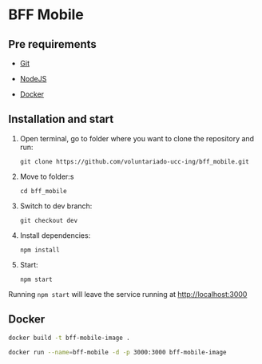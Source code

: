 # BFF Mobile

## Pre requirements


*  [Git](https://git-scm.com/download)


*  [NodeJS](https://nodejs.org/es/download/)


*  [Docker](https://docs.docker.com/engine/install/)

## Installation and start

1. Open terminal, go to folder where you want to clone the repository and run: 
    
    `git clone https://github.com/voluntariado-ucc-ing/bff_mobile.git`
2.  Move to folder:s

    `cd bff_mobile`
3. Switch to dev branch:    

    `git checkout dev`
4. Install dependencies:

    `npm install`
5. Start:

    `npm start`
    
    
Running `npm start` will leave the service running at [http://localhost:3000](http://localhost:3000)

## Docker

```sh
docker build -t bff-mobile-image .

docker run --name=bff-mobile -d -p 3000:3000 bff-mobile-image
 ```

